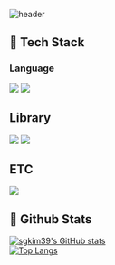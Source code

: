 <div>
  
  <!--Header-->
  ![header](https://capsule-render.vercel.app/api?type=blur&color=timeGradient&height=300&section=header&text=It's%20a%20good%20day%20to%20code&fontColor=000000)

</div>

<div>
  <!--Body-->


  ## 🧱 Tech Stack
  ### Language
  <!--Python-->
  <img src="https://img.shields.io/badge/Python-3776AB?style=flat-square&logo=Python&logoColor=white"/>
  <!--JavaScript-->
  <img src="https://img.shields.io/badge/JavaScript-F7DF1E?style=flat-square&logo=JavaScript&logoColor=white"/>
  <br/>

  ## Library
  <!--OpenCV-->
  <img src="https://img.shields.io/badge/OpenCV-5C3EE8?style=flat-square&logo=OpenCV&logoColor=white"/>
  <!--GeoPandas-->
  <img src="https://img.shields.io/badge/GeoPandas-139C5A?style=flat-square&logo=GeoPandas&logoColor=white"/>
  <br/>

  ## ETC
  <!--Cesium-->
  <img src="https://img.shields.io/badge/Cesium-6CADDF?style=flat-square&logo=Cesium&logoColor=white"/>
  <br/>
  
  ## 🤔 Github Stats
  [![sgkim39's GitHub stats](https://github-readme-stats.vercel.app/api?username=sgkim39)](https://github.com/sgkim39/github-readme-stats)
  <br/>
  [![Top Langs](https://github-readme-stats.vercel.app/api/top-langs/?username=sgkim39)](https://github.com/sgkim39/github-readme-stats)
  
</div>

<!--
**sgkim39/sgkim39** is a ✨ _special_ ✨ repository because its `README.md` (this file) appears on your GitHub profile.

Here are some ideas to get you started:

- 🔭 I’m currently working on ...
- 🌱 I’m currently learning ...
- 👯 I’m looking to collaborate on ...
- 🤔 I’m looking for help with ...
- 💬 Ask me about ...
- 📫 How to reach me: ...
- 😄 Pronouns: ...
- ⚡ Fun fact: ...
-->
